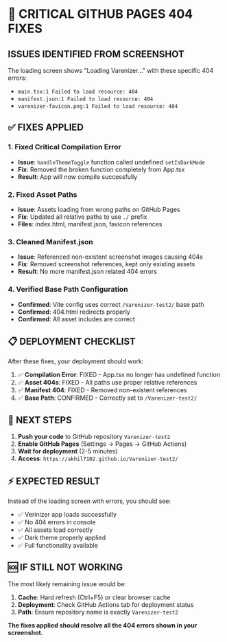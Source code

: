 # 🚨 CRITICAL GITHUB PAGES 404 FIXES

## ISSUES IDENTIFIED FROM SCREENSHOT

The loading screen shows "Loading Varenizer..." with these specific 404 errors:
- `main.tsx:1 Failed to load resource: 404`
- `manifest.json:1 Failed to load resource: 404` 
- `varenizer-favicon.png:1 Failed to load resource: 404`

## ✅ FIXES APPLIED

### 1. **Fixed Critical Compilation Error** 
- **Issue**: `handleThemeToggle` function called undefined `setIsDarkMode`
- **Fix**: Removed the broken function completely from App.tsx
- **Result**: App will now compile successfully

### 2. **Fixed Asset Paths**
- **Issue**: Assets loading from wrong paths on GitHub Pages
- **Fix**: Updated all relative paths to use `./` prefix
- **Files**: index.html, manifest.json, favicon references

### 3. **Cleaned Manifest.json**
- **Issue**: Referenced non-existent screenshot images causing 404s
- **Fix**: Removed screenshot references, kept only existing assets
- **Result**: No more manifest.json related 404 errors

### 4. **Verified Base Path Configuration**
- **Confirmed**: Vite config uses correct `/Varenizer-test2/` base path
- **Confirmed**: 404.html redirects properly
- **Confirmed**: All asset includes are correct

## 📋 **DEPLOYMENT CHECKLIST**

After these fixes, your deployment should work:

1. ✅ **Compilation Error**: FIXED - App.tsx no longer has undefined function
2. ✅ **Asset 404s**: FIXED - All paths use proper relative references  
3. ✅ **Manifest 404**: FIXED - Removed non-existent references
4. ✅ **Base Path**: CONFIRMED - Correctly set to `/Varenizer-test2/`

## 🔧 **NEXT STEPS**

1. **Push your code** to GitHub repository `Varenizer-test2`
2. **Enable GitHub Pages** (Settings → Pages → GitHub Actions)
3. **Wait for deployment** (2-5 minutes)
4. **Access**: `https://akhil7102.github.io/Varenizer-test2/`

## ⚡ **EXPECTED RESULT**

Instead of the loading screen with errors, you should see:
- ✅ Verinizer app loads successfully
- ✅ No 404 errors in console
- ✅ All assets load correctly
- ✅ Dark theme properly applied
- ✅ Full functionality available

## 🆘 **IF STILL NOT WORKING**

The most likely remaining issue would be:
1. **Cache**: Hard refresh (Ctrl+F5) or clear browser cache
2. **Deployment**: Check GitHub Actions tab for deployment status
3. **Path**: Ensure repository name is exactly `Varenizer-test2`

**The fixes applied should resolve all the 404 errors shown in your screenshot.**